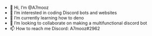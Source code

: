 - 👋 Hi, I’m @A7mooz
- 👀 I’m interested in coding Discord bots and websites
- 🌱 I’m currently learning how to deno
- 💞️ I’m looking to collaborate on making a multifunctional discord bot
- 📫 How to reach me 
Discord: A7mooz#2962
